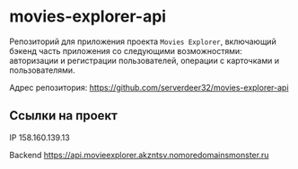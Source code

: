 # movies-explorer-api

Репозиторий для приложения проекта `Movies Explorer`, включающий бэкенд часть приложения со следующими возможностями: авторизации и регистрации пользователей, операции с карточками и пользователями.  
  
Адрес репозитория: https://github.com/serverdeer32/movies-explorer-api

## Ссылки на проект

IP 158.160.139.13

Backend https://api.movieexplorer.akzntsv.nomoredomainsmonster.ru
